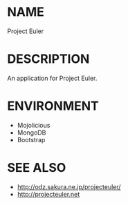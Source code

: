 NAME
=============

Project Euler

DESCRIPTION
===========

An application for Project Euler.

ENVIRONMENT
===========

- Mojolicious
- MongoDB
- Bootstrap

SEE ALSO
========

- http://odz.sakura.ne.jp/projecteuler/
- http://projecteuler.net
